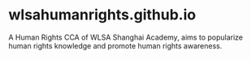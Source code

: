 # wlsahumanrights.github.io
A  Human Rights CCA of WLSA Shanghai Academy, aims to popularize human rights knowledge and promote human rights awareness.
